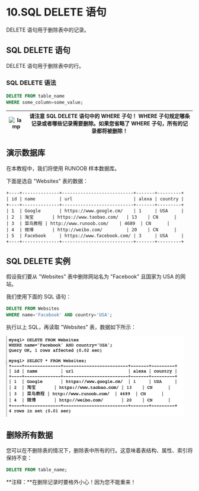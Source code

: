 # 10.SQL DELETE 语句

DELETE 语句用于删除表中的记录。

## SQL DELETE 语句

DELETE 语句用于删除表中的行。

### SQL DELETE 语法

```sql
DELETE FROM table_name
WHERE some_column=some_value;
```

| ![lamp](https://www.runoob.com/images/lamp.jpg) | **请注意 SQL DELETE 语句中的 WHERE 子句！** WHERE 子句规定哪条记录或者哪些记录需要删除。如果您省略了 WHERE 子句，所有的记录都将被删除！ |
| ----------------------------------------------- | ------------------------------------------------------------ |

## 演示数据库

在本教程中，我们将使用 RUNOOB 样本数据库。

下面是选自 "Websites" 表的数据：

```
+----+--------------+---------------------------+-------+---------+
| id | name         | url                       | alexa | country |
+----+--------------+---------------------------+-------+---------+
| 1  | Google       | https://www.google.cm/    | 1     | USA     |
| 2  | 淘宝       | https://www.taobao.com/   | 13    | CN      |
| 3  | 菜鸟教程 | http://www.runoob.com/    | 4689  | CN      |
| 4  | 微博       | http://weibo.com/         | 20    | CN      |
| 5  | Facebook     | https://www.facebook.com/ | 3     | USA     |
+----+--------------+---------------------------+-------+---------+
```

## SQL DELETE 实例

假设我们要从 "Websites" 表中删除网站名为 "Facebook" 且国家为 USA 的网站。

我们使用下面的 SQL 语句：

```sql
DELETE FROM Websites
WHERE name='Facebook' AND country='USA';
```

执行以上 SQL，再读取 "Websites" 表，数据如下所示：

<img src="\SQL\img\10_1.jpg">

## 删除所有数据

您可以在不删除表的情况下，删除表中所有的行。这意味着表结构、属性、索引将保持不变：

```sql
DELETE FROM table_name;
```

**注释：**在删除记录时要格外小心！因为您不能重来！